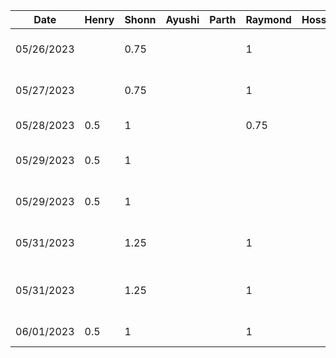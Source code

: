 | Date | Henry | Shonn | Ayushi | Parth | Raymond | Hossein | Task |
|---|---|---|---|---|---|---|---|
| 05/26/2023 |   |0.75   |   | | 1 |   | Project brainstorming and planning | 
| 05/27/2023 |   |0.75   |   | | 1 |   | Project discussion and meeting| 
| 05/28/2023 |  0.5 |1   |   || 0.75 |   | Old proposal documentation| 
| 05/29/2023 | 0.5 |1   |  |   |   |   | presentation meetings and planning| 
| 05/29/2023 | 0.5 |1   |  |   |   |   | presentation slides and practice | 
| 05/31/2023 |   |1.25   |   || 1 |   | Project pivot brainstorming and planning | 
| 05/31/2023 |   |1.25   |   || 1 |   | Project pivot meeting and proposal discussion| 
| 06/01/2023 | 0.5 | 1|   |   |  1 |   | New proposal documentationm | 

